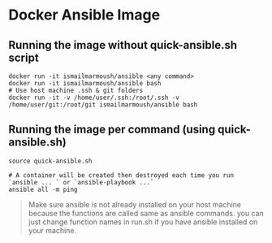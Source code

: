 # Docker Ansible Image

## Running the image without quick-ansible.sh script
```
docker run -it ismailmarmoush/ansible <any command>
docker run -it ismailmarmoush/ansible bash
# Use host machine .ssh & git folders
docker run -it -v /home/user/.ssh:/root/.ssh -v /home/user/git:/root/git ismailmarmoush/ansible bash
```


## Running the image per command (using quick-ansible.sh)
```
source quick-ansible.sh

# A container will be created then destroyed each time you run `ansible ... ` or `ansible-playbook ...`
ansible all -m ping
```

> Make sure ansible is not already installed on your host machine because the functions are called same as ansible commands.
you can just change function names in run.sh if you have ansible installed on your machine.



